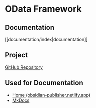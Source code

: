 # OData Framework

## Documentation

[[documentation/index|documentation]]

## Project

[GitHub Repository](https://github.com/miggi92/odata-fw)

## Used for Documentation

- [Home (obsidian-publisher.netlify.app)](https://obsidian-publisher.netlify.app/)
- [MkDocs](https://www.mkdocs.org/)